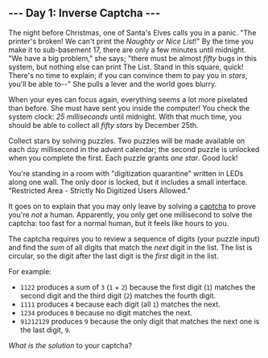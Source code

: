 <h2>--- Day 1: Inverse Captcha ---</h2>
<p>The night before Christmas, one of Santa's Elves calls you in a panic. "The printer's broken! We can't print the <em>Naughty or Nice List</em>!" By the time you make it to <span title="Floor 17: cafeteria, printing department, and experimental organic digitization equipment.">sub-basement 17</span>, there are only a few minutes until midnight. "We have a big problem," she says; "there must be almost <em>fifty</em> bugs in this system, but nothing else can print The List. Stand in this square, quick! There's no time to explain; if you can convince them to pay you in <em class="star">stars</em>, you'll be able to--" She pulls a lever and the world goes blurry.</p>
<p>When your eyes can focus again, everything seems a lot more pixelated than before. She must have sent you inside the computer! You check the system clock: <em>25 milliseconds</em> until midnight. With that much time, you should be able to collect all <em class="star">fifty stars</em> by December 25th.</p>
<p>Collect stars by solving puzzles. Two puzzles will be made available on each <s style="text-decoration-color:#fff;">day</s> millisecond in the advent calendar; the second puzzle is unlocked when you complete the first. Each puzzle grants <em class="star">one star</em>. Good luck!</p>
<p>You're standing in a room with "digitization quarantine" written in LEDs along one wall. The only door is locked, but it includes a small interface. "Restricted Area - Strictly No Digitized Users Allowed."</p>
<p>It goes on to explain that you may only leave by solving a <a href="https://en.wikipedia.org/wiki/CAPTCHA">captcha</a> to prove you're <em>not</em> a human. Apparently, you only get one millisecond to solve the captcha: too fast for a normal human, but it feels like hours to you.</p>
<p>The captcha requires you to review a sequence of digits (your puzzle input) and find the <em>sum</em> of all digits that match the <em>next</em> digit in the list. The list is circular, so the digit after the last digit is the <em>first</em> digit in the list.</p>
<p>For example:</p>
<ul>
    <li><code>1122</code> produces a sum of <code>3</code> (<code>1</code> + <code>2</code>) because the first digit (<code>1</code>) matches the second digit and the third digit (<code>2</code>) matches the fourth digit.</li>
    <li><code>1111</code> produces <code>4</code> because each digit (all <code>1</code>) matches the next.</li>
    <li><code>1234</code> produces <code>0</code> because no digit matches the next.</li>
    <li><code>91212129</code> produces <code>9</code> because the only digit that matches the next one is the last digit, <code>9</code>.</li>
</ul>
<p><em>What is the solution</em> to your captcha?</p>